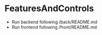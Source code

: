 # FeaturesAndControls

- Run backend following /back/README.md
- Run frontend following /front/README.md
